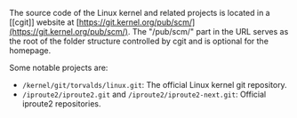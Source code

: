 The source code of the Linux kernel and related projects is located in a [[cgit]] website at [https://git.kernel.org/pub/scm/](https://git.kernel.org/pub/scm/). The "/pub/scm/" part in the URL serves as the root of the folder structure controlled by cgit and is optional for the homepage.

Some notable projects are:

- `/kernel/git/torvalds/linux.git`: The official Linux kernel git repository.
- `/iproute2/iproute2.git` and `/iproute2/iproute2-next.git`: Official iproute2 repositories.